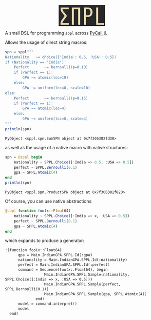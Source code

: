 <img src="sppl.png" style="display:block;margin-right:auto;margin-left:auto;width:30%;">

A small DSL for programming `sppl` across [PyCall.jl](https://github.com/JuliaPy/PyCall.jl).

Allows the usage of direct string macros:

```julia
spn = sppl"""
Nationality   ~= choice({'India': 0.5, 'USA': 0.5})
if (Nationality == 'India'):
    Perfect       ~= bernoulli(p=0.10)
    if (Perfect == 1):  
        GPA ~= atomic(loc=10)
    else:               
        GPA ~= uniform(loc=0, scale=10)
else:
    Perfect       ~= bernoulli(p=0.15)
    if (Perfect == 1):  
        GPA ~= atomic(loc=4)
    else:               
        GPA ~= uniform(loc=0, scale=4)
"""
println(spn)
```

```
PyObject <sppl.spn.SumSPN object at 0x7f306382fd30>
```

as well as the usage of a native macro with native structures:

```julia
spn = @sppl begin
    nationality ~ SPPL.Choice([:India => 0.5, :USA => 0.5])
    perfect ~ SPPL.Bernoulli(0.1)
    gpa ~ SPPL.Atomic(4)
end
println(spn)
```

```
PyObject <sppl.spn.ProductSPN object at 0x7f306381f820>
```

Of course, you can use native abstractions:

```julia
@sppl function foo(x::Float64)
    nationality ~ SPPL.Choice([:India => x, :USA => 0.5])
    perfect ~ SPPL.Bernoulli(0.1)
    gpa ~ SPPL.Atomic(4)
end
```

which expands to produce a generator:

```
:(function foo(x::Float64)
      gpa = Main.IndianGPA.SPPL.Id(:gpa)
      nationality = Main.IndianGPA.SPPL.Id(:nationality)
      perfect = Main.IndianGPA.SPPL.Id(:perfect)
      command = Sequence(foo(x::Float64), begin
                  Main.IndianGPA.SPPL.Sample(nationality, SPPL.Choice([:India => x, :USA => 0.5]))
                  Main.IndianGPA.SPPL.Sample(perfect, SPPL.Bernoulli(0.1))
                  Main.IndianGPA.SPPL.Sample(gpa, SPPL.Atomic(4))
              end)
      model = command.interpret()
      model
  end)
```
